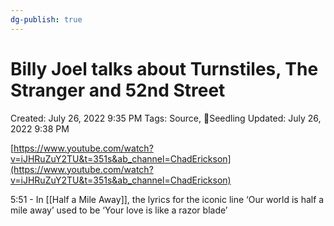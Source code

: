 ```yaml
---
dg-publish: true
---
```


# Billy Joel talks about Turnstiles, The Stranger and 52nd Street

Created: July 26, 2022 9:35 PM
Tags: Source, 🌱Seedling
Updated: July 26, 2022 9:38 PM

[https://www.youtube.com/watch?v=iJHRuZuY2TU&t=351s&ab_channel=ChadErickson](https://www.youtube.com/watch?v=iJHRuZuY2TU&t=351s&ab_channel=ChadErickson)

5:51 - In [[Half a Mile Away]], the lyrics for the iconic line ‘Our world is half a mile away’ used to be ‘Your love is like a razor blade’